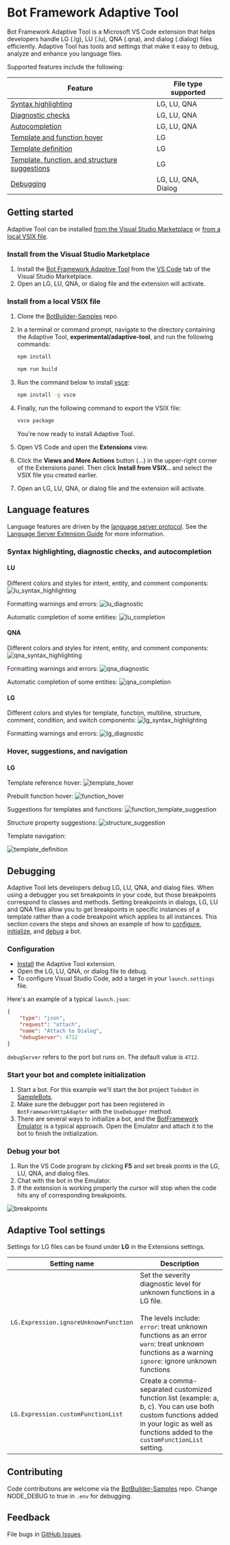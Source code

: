 # Bot Framework Adaptive Tool

Bot Framework Adaptive Tool is a Microsoft VS Code extension that helps developers handle LG (.lg), LU (.lu), QNA (.qna), and dialog (.dialog) files efficiently. Adaptive Tool has tools and settings that make it easy to debug, analyze and enhance you language files.

Supported features include the following:
<!--
- LG/LU/QNA syntax highlighting
- LG/LU/QNA diagnostic checks
- LG/LU/QNA autocompletion
- LG template and function hover
- LG template definition
- LG template, function, and structure suggestions
- Dialog (.dialog) debugging
- LG debugging
-->

| Feature                                       | File type supported |
|-----------------------------------------------|---------------------|
| [Syntax highlighting](#syntax-highlighting-diagnostic-checks-and-autocompletion)                           | LG, LU, QNA              |
| [Diagnostic checks](#syntax-highlighting-diagnostic-checks-and-autocompletion)                             | LG, LU, QNA              |
| [Autocompletion](#syntax-highlighting-diagnostic-checks-and-autocompletion)                                | LG, LU, QNA              |
| [Template and function hover](#hover-suggestions-and-navigation)                   | LG                  |
| [Template definition](#hover-suggestions-and-navigation)                           | LG                  |
| [Template, function, and structure suggestions](#hover-suggestions-and-navigation) | LG                  |
| [Debugging](#debugging)                                     | LG, LU, QNA, Dialog      |

## Getting started

Adaptive Tool can be installed [from the Visual Studio Marketplace](#install-from-the-visual-studio-marketplace) or [from a local VSIX file](#install-from-a-local-vsix-file).

### Install from the Visual Studio Marketplace

1. Install the [Bot Framework Adaptive Tool](https://marketplace.visualstudio.com/items?itemName=BotBuilder.bot-framework-adaptive-tools) from the [VS Code](https://marketplace.visualstudio.com/vscode) tab of the Visual Studio Marketplace.
1. Open an LG, LU, QNA, or dialog file and the extension will activate.

### Install from a local VSIX file

1. Clone the [BotBuilder-Samples](https://github.com/microsoft/BotBuilder-Samples) repo.
1. In a terminal or command prompt, navigate to the directory containing the Adaptive Tool, **experimental/adaptive-tool**, and run the following commands:

    ```cmd
    npm install
    ```
    
    ```cmd
    npm run build
    ```
    
  1. Run the command below to install [vsce](https://www.npmjs.com/package/vsce):
  
      ```cmd
      npm install -g vsce
      ```
    
1. Finally, run the following command to export the VSIX file:

    ```cmd
    vsce package
    ```
    
    You're now ready to install Adaptive Tool.
1. Open VS Code and open the **Extensions** view.
1. Click the **Views and More Actions** button (...) in the upper-right corner of the Extensions panel. Then click **Install from VSIX..** and select the VSIX file you created earlier.
1. Open an LG, LU, QNA, or dialog file and the extension will activate.

## Language features

Language features are driven by the [language server protocol](./languageServer.md). See the [Language Server Extension Guide](https://code.visualstudio.com/api/language-extensions/language-server-extension-guide) for more information.

### Syntax highlighting, diagnostic checks, and autocompletion

#### LU

Different colors and styles for intent, entity, and comment components:
![lu_syntax_highlighting](https://raw.githubusercontent.com/microsoft/BotBuilder-Samples/main/experimental/adaptive-tool/resources/images/lu_syntax_highlighting.png)

Formatting warnings and errors:
![lu_diagnostic](https://raw.githubusercontent.com/microsoft/BotBuilder-Samples/main/experimental/adaptive-tool/resources/images/lu_diagnostic.png)

Automatic completion of some entities:
![lu_completion](https://raw.githubusercontent.com/microsoft/BotBuilder-Samples/main/experimental/adaptive-tool/resources/images/lu_completion.gif)

#### QNA

Different colors and styles for intent, entity, and comment components:
![qna_syntax_highlighting](https://raw.githubusercontent.com/microsoft/BotBuilder-Samples/main/experimental/adaptive-tool/resources/images/qna_syntax_highlighting.png)

Formatting warnings and errors:
![qna_diagnostic](https://raw.githubusercontent.com/microsoft/BotBuilder-Samples/main/experimental/adaptive-tool/resources/images/qna_diagnostic.png)

Automatic completion of some entities:
![qna_completion](https://raw.githubusercontent.com/microsoft/BotBuilder-Samples/main/experimental/adaptive-tool/resources/images/qna_completion.gif)

#### LG

Different colors and styles for template, function, multiline, structure, comment, condition, and switch components:
![lg_syntax_highlighting](https://raw.githubusercontent.com/microsoft/BotBuilder-Samples/main/experimental/adaptive-tool/resources/images/lg_syntax_highlighting.png)

Formatting warnings and errors:
![lg_diagnostic](https://raw.githubusercontent.com/microsoft/BotBuilder-Samples/main/experimental/adaptive-tool/resources/images/lg_diagnostic.gif)

### Hover, suggestions, and navigation

#### LG

Template reference hover:
![template_hover](https://raw.githubusercontent.com/microsoft/BotBuilder-Samples/main/experimental/adaptive-tool/resources/images/template_hover.png)

Prebuilt function hover:
![function_hover](https://raw.githubusercontent.com/microsoft/BotBuilder-Samples/main/experimental/adaptive-tool/resources/images/function_hover.png)

Suggestions for templates and functions:
![function_template_suggestion](https://raw.githubusercontent.com/microsoft/BotBuilder-Samples/main/experimental/adaptive-tool/resources/images/function_template_suggestion.gif)

Structure property suggestions:
![structure_suggestion](https://raw.githubusercontent.com/microsoft/BotBuilder-Samples/main/experimental/adaptive-tool/resources/images/structure_suggestion.gif)

Template navigation:

![template_definition](https://raw.githubusercontent.com/microsoft/BotBuilder-Samples/main/experimental/adaptive-tool/resources/images/template_definition.gif)

## Debugging

Adaptive Tool lets developers debug LG, LU, QNA, and dialog files. When using a debugger you set breakpoints in your code, but those breakpoints correspond to classes and methods.  Setting breakpoints in dialogs, LG, LU and QNA files allow you to get breakpoints in specific instances of a template rather than a code breakpoint which applies to all instances. This section covers the steps and shows an example of how to [configure](#configuration), [initialize](#start-your-bot-and-complete-initialization), and [debug](#debug-your-bot) a bot.

### Configuration

- [Install](#getting-started) the Adaptive Tool extension.
- Open the LG, LU, QNA, or dialog file to debug.
- To configure Visual Studio Code, add a target in your `launch.settings` file.

Here's an example of a typical `launch.json`:

```json
{
    "type": "json",
    "request": "attach",
    "name": "Attach to Dialog",
    "debugServer": 4712
}
```

`debugServer` refers to the port bot runs on. The default value is `4712`.

### Start your bot and complete initialization

1. Start a bot. For this example we'll start the bot project `TodoBot` in [SampleBots](https://github.com/microsoft/botbuilder-dotnet/tree/main/tests/Microsoft.Bot.Builder.TestBot.Json).
1. Make sure the debugger port has been registered in `BotFrameworkHttpAdapter` with the `UseDebugger` method.
1. There are several ways to initialize a bot, and the [BotFramework Emulator](https://github.com/microsoft/BotFramework-Emulator) is a typical approach. Open the Emulator and attach it to the bot to finish the initialization.

### Debug your bot

1. Run the VS Code program by clicking **F5** and set break points in the LG, LU, QNA, and dialog files.
1. Chat with the bot in the Emulator.
1. If the extension is working properly the cursor will stop when the code hits any of corresponding breakpoints.

![breakpoints](https://raw.githubusercontent.com/microsoft/BotBuilder-Samples/main/experimental/adaptive-tool/resources/images/breakpoints.gif)

## Adaptive Tool settings

Settings for LG files can be found under **LG** in the Extensions settings.

|Setting name|Description|
|-----|---------------|
|`LG.Expression.ignoreUnknownFunction`|Set the severity diagnostic level for unknown functions in a LG file.<br><br>The levels include:<br/>`error`: treat unknown functions as an error<br>`warn`: treat unknown functions as a warning<br>`ignore`: ignore unknown functions|
|`LG.Expression.customFunctionList`| Create a comma-separated customized function list (example: a, b, c). You can use both custom functions added in your logic as well as functions added to the `customFunctionList` setting.|

## Contributing

Code contributions are welcome via the [BotBuilder-Samples](https://github.com/microsoft/BotBuilder-Samples) repo.
Change NODE_DEBUG to true in `.env` for debugging.

## Feedback

File bugs in [GitHub Issues](https://github.com/Microsoft/BotBuilder-Samples/issues).

